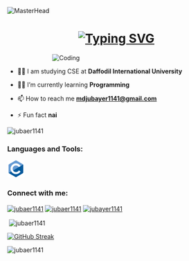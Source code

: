 ![MasterHead](https://media.licdn.com/dms/image/D4D16AQEhlfjPLcwHGg/profile-displaybackgroundimage-shrink_350_1400/0/1717231018925?e=1723075200&v=beta&t=qmbHCYz1rprkAc1HXezdIh66xv-Qxl4oIIwuq3aC1vk)
<h1 align="center"><a href="https://git.io/typing-svg"><img src="https://readme-typing-svg.demolab.com?font=Fira+Code&weight=500&size=25&pause=1000&color=44AAFF&center=true&vCenter=true&random=false&width=435&lines=Hello+world%2C+I'm+jubaer.+" alt="Typing SVG" /></a></h1>
<img align="right" alt="Coding" width="400" src="https://media.licdn.com/dms/image/D4D12AQH4mcQALwgZ7Q/article-cover_image-shrink_423_752/0/1691989932072?e=1723075200&v=beta&t=fTKIzC0WOPROTVUtlsL618FL_ZCkspUXpvIkIft_bPo">



<p align="left"> <a href="https://twitter.com/" target="blank"><img src="https://img.shields.io/twitter/follow/?logo=twitter&style=for-the-badge" alt="" /></a> </p>


- 👨‍🎓 I am studying CSE at **Daffodil International University**

- 👨‍💻 I’m currently learning **Programming**

- 📫 How to reach me **mdjubayer1141@gmail.com**

- ⚡ Fun fact **nai**
</p> <p align="left"> <img src="https://komarev.com/ghpvc/?username=jubaer1141&label=Profile%20views&color=0e75b6&style=flat" alt="jubaer1141" /> </p>

<h3 align="left">Languages and Tools:</h3>
<p align="left"> <a href="https://www.cprogramming.com/" target="_blank" rel="noreferrer"> <img src="https://raw.githubusercontent.com/devicons/devicon/master/icons/c/c-original.svg" alt="c" width="40" height="40"/> </a> </p>

<h3 align="left">Connect with me:</h3>
<p align="left">
<a href="https://twitter.com/jubaer1141" target="blank"><img align="center" src="https://raw.githubusercontent.com/rahuldkjain/github-profile-readme-generator/master/src/images/icons/Social/twitter.svg" alt="jubaer1141" height="30" width="40" /></a>
<a href="https://linkedin.com/in/jubaer1141" target="blank"><img align="center" src="https://raw.githubusercontent.com/rahuldkjain/github-profile-readme-generator/master/src/images/icons/Social/linked-in-alt.svg" alt="jubaer1141" height="30" width="40" /></a>
<a href="https://fb.com/jubayer1141" target="blank"><img align="center" src="https://raw.githubusercontent.com/rahuldkjain/github-profile-readme-generator/master/src/images/icons/Social/facebook.svg" alt="jubayer1141" height="30" width="40" /></a>
</p>




<p>&nbsp;<img align="center" src="https://github-readme-stats.vercel.app/api?username=jubaer1141&show_icons=true&theme=dark&title_color=1f6feb&text_color=58a6ff&locale=en" alt="jubaer1141" /></p>

<a href="https://git.io/streak-stats"><img src="https://streak-stats.demolab.com?user=jubaer1141&theme=github-dark-blue&date_format=j%20M%5B%20Y%5D&card_width=474" alt="GitHub Streak" /></a>

<p><img align="left" src="https://github-readme-stats.vercel.app/api/top-langs?username=jubaer1141&show_icons=true&theme=dark&title_color=1f6feb&text_color=58a6ff&bg_color=0d1117&cache_seconds=1800&locale=en&layout=compact" alt="jubaer1141" /></p>
